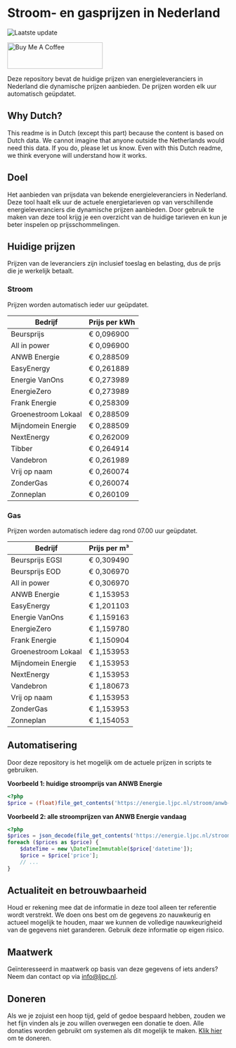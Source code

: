 # Stroom- en gasprijzen in Nederland

![Laatste update](https://img.shields.io/badge/laatste%20update-2025--09--03%2018%3A00%20CET-brightgreen)

<a href="https://www.buymeacoffee.com/Lars-" target="_blank"><img src="https://cdn.buymeacoffee.com/buttons/v2/default-orange.png" alt="Buy Me A Coffee" height="60" style="height: 60px !important;width: 217px !important;" ></a>

Deze repository bevat de huidige prijzen van energieleveranciers in Nederland die dynamische prijzen aanbieden. De prijzen worden elk uur automatisch geüpdatet.

## Why Dutch?

This readme is in Dutch (except this part) because the content is based on Dutch data. We cannot imagine that anyone outside the Netherlands would need this data. If you do, please let us know. Even with this Dutch readme, we think
everyone will understand how it works.

## Doel

Het aanbieden van prijsdata van bekende energieleveranciers in Nederland. Deze tool haalt elk uur de actuele energietarieven op van verschillende energieleveranciers die dynamische prijzen aanbieden. Door gebruik te maken van deze tool
krijg je een overzicht van de huidige tarieven en kun je beter inspelen op prijsschommelingen.

## Huidige prijzen

Prijzen van de leveranciers zijn inclusief toeslag en belasting, dus de prijs die je werkelijk betaalt.

### Stroom

Prijzen worden automatisch ieder uur geüpdatet.

 Bedrijf | Prijs per kWh 
---------|---------------
Beursprijs | € 0,096900
All in power | € 0,096900
ANWB Energie | € 0,288509
EasyEnergy | € 0,261889
Energie VanOns | € 0,273989
EnergieZero | € 0,273989
Frank Energie | € 0,258309
Groenestroom Lokaal | € 0,288509
Mijndomein Energie | € 0,288509
NextEnergy | € 0,262009
Tibber | € 0,264914
Vandebron | € 0,261989
Vrij op naam | € 0,260074
ZonderGas | € 0,260074
Zonneplan | € 0,260109


### Gas

Prijzen worden automatisch iedere dag rond 07.00 uur geüpdatet.

 Bedrijf | Prijs per m³ 
---------|--------------
Beursprijs EGSI | € 0,309490
Beursprijs EOD | € 0,306970
All in power | € 0,306970
ANWB Energie | € 1,153953
EasyEnergy | € 1,201103
Energie VanOns | € 1,159163
EnergieZero | € 1,159780
Frank Energie | € 1,150904
Groenestroom Lokaal | € 1,153953
Mijndomein Energie | € 1,153953
NextEnergy | € 1,153953
Vandebron | € 1,180673
Vrij op naam | € 1,153953
ZonderGas | € 1,153953
Zonneplan | € 1,154053


## Automatisering

Door deze repository is het mogelijk om de actuele prijzen in scripts te gebruiken.

**Voorbeeld 1: huidige stroomprijs van ANWB Energie**

```php
<?php
$price = (float)file_get_contents('https://energie.ljpc.nl/stroom/anwb-energie-nu.txt');

```

**Voorbeeld 2: alle stroomprijzen van ANWB Energie vandaag**

```php
<?php
$prices = json_decode(file_get_contents('https://energie.ljpc.nl/stroom/all-in-power-vandaag.json'),true);
foreach ($prices as $price) {
    $dateTime = new \DateTimeImmutable($price['datetime']);
    $price = $price['price'];
    // ...
}
```

## Actualiteit en betrouwbaarheid

Houd er rekening mee dat de informatie in deze tool alleen ter referentie wordt verstrekt. We doen ons best om de gegevens zo nauwkeurig en actueel mogelijk te houden, maar we kunnen de volledige nauwkeurigheid van de gegevens niet
garanderen. Gebruik deze informatie op eigen risico.

## Maatwerk

Geïnteresseerd in maatwerk op basis van deze gegevens of iets anders? Neem dan contact op
via [info@ljpc.nl](mailto:info@ljpc.nl?subject=Energie%20prijzen).

## Doneren

Als we je zojuist een hoop tijd, geld of gedoe bespaard hebben, zouden we het fijn vinden als je zou willen overwegen een
donatie te doen. Alle donaties worden gebruikt om systemen als dit mogelijk te
maken. [Klik hier](https://www.buymeacoffee.com/Lars-) om te doneren.
